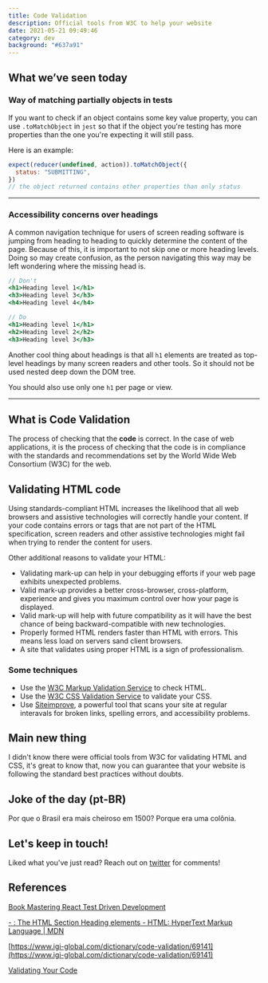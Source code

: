 ```yaml
---
title: Code Validation
description: Official tools from W3C to help your website
date: 2021-05-21 09:49:46
category: dev
background: "#637a91"
---
```


## What we’ve seen today

### Way of matching partially objects in tests

If you want to check if an object contains some key value property, you can use `.toMatchObject` in `jest` so that if the object you're testing has more properties than the one you're expecting it will still pass.

Here is an example:

```jsx
expect(reducer(undefined, action)).toMatchObject({
  status: "SUBMITTING",
})
// the object returned contains other properties than only status
```

---

### Accessibility concerns over headings

A common navigation technique for users of screen reading software is jumping from heading to heading to quickly determine the content of the page. Because of this, it is important to not skip one or more heading levels. Doing so may create confusion, as the person navigating this way may be left wondering where the missing head is.

```jsx
// Don't
<h1>Heading level 1</h1>
<h3>Heading level 3</h3>
<h4>Heading level 4</h4>

// Do
<h1>Heading level 1</h1>
<h2>Heading level 2</h2>
<h3>Heading level 3</h3>
```

Another cool thing about headings is that all `h1` elements are treated as top-level headings by many screen readers and other tools. So it should not be used nested deep down the DOM tree.

You should also use only one `h1` per page or view.

---

## What is Code Validation

The process of checking that the **code** is correct. In the case of web applications, it is the process of checking that the code is in compliance with the standards and recommendations set by the World Wide Web Consortium (W3C) for the web.

## Validating HTML code

Using standards-compliant HTML increases the likelihood that all web browsers and assistive technologies will correctly handle your content. If your code contains errors or tags that are not part of the HTML specification, screen readers and other assistive technologies might fail when trying to render the content for users.

Other additional reasons to validate your HTML:

- Validating mark-up can help in your debugging efforts if your web page exhibits unexpected problems.
- Valid mark-up provides a better cross-browser, cross-platform, experience and gives you maximum control over how your page is displayed.
- Valid mark-up will help with future compatibility as it will have the best chance of being backward-compatible with new technologies.
- Properly formed HTML renders faster than HTML with errors. This means less load on servers sand client browsers.
- A site that validates using proper HTML is a sign of professionalism.

### Some techniques

- Use the [W3C Markup Validation Service](http://validator.w3.org/) to check HTML.
- Use the [W3C CSS Validation Service](http://jigsaw.w3.org/css-validator/) to validate your CSS.
- Use [Siteimprove](http://siteimprove.com/), a powerful tool that scans your site at regular interavals for broken links, spelling errors, and accessibility problems.

## Main new thing

I didn't know there were official tools from W3C for validating HTML and CSS, it's great to know that, now you can guarantee that your website is following the standard best practices without doubts.

## Joke of the day (pt-BR)

Por que o Brasil era mais cheiroso em 1500?
Porque era uma colônia.

## Let's keep in touch!

Liked what you've just read? Reach out on <a class="twitter-share-button" href="https://twitter.com/intent/tweet?screen_name=feantuns" target="_blank">twitter</a> for comments!

## References

[Book Mastering React Test Driven Development](https://www.amazon.com.br/dp/B07RJCLX5C/ref=dp-kindle-redirect?_encoding=UTF8&btkr=1)

[- : The HTML Section Heading elements - HTML: HyperText Markup Language | MDN](https://developer.mozilla.org/en-US/docs/Web/HTML/Element/Heading_Elements)

[https://www.igi-global.com/dictionary/code-validation/69141](https://www.igi-global.com/dictionary/code-validation/69141)

[Validating Your Code](https://www.washington.edu/accessibility/checklist/validation/)

